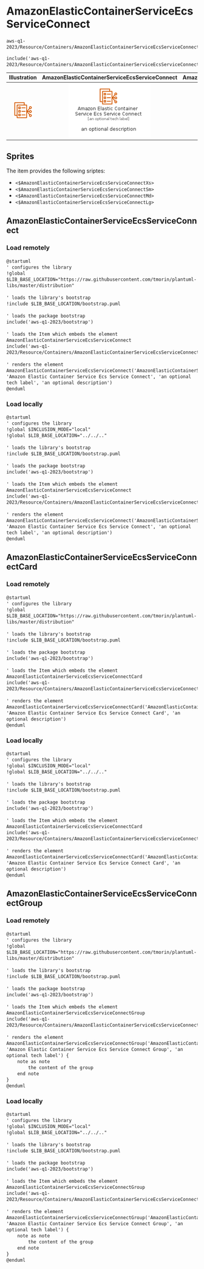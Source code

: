 # AmazonElasticContainerServiceEcsServiceConnect


```text
aws-q1-2023/Resource/Containers/AmazonElasticContainerServiceEcsServiceConnect
```

```text
include('aws-q1-2023/Resource/Containers/AmazonElasticContainerServiceEcsServiceConnect')
```



| Illustration | AmazonElasticContainerServiceEcsServiceConnect | AmazonElasticContainerServiceEcsServiceConnectCard | AmazonElasticContainerServiceEcsServiceConnectGroup |
| :---: | :---: | :---: | :---: |
| ![illustration for Illustration](../../../aws-q1-2023/Resource/Containers/AmazonElasticContainerServiceEcsServiceConnect.png) | ![illustration for AmazonElasticContainerServiceEcsServiceConnect](../../../aws-q1-2023/Resource/Containers/AmazonElasticContainerServiceEcsServiceConnect.Local.png) | ![illustration for AmazonElasticContainerServiceEcsServiceConnectCard](../../../aws-q1-2023/Resource/Containers/AmazonElasticContainerServiceEcsServiceConnectCard.Local.png) | ![illustration for AmazonElasticContainerServiceEcsServiceConnectGroup](../../../aws-q1-2023/Resource/Containers/AmazonElasticContainerServiceEcsServiceConnectGroup.Local.png) |



## Sprites
The item provides the following sriptes:

- `<$AmazonElasticContainerServiceEcsServiceConnectXs>`
- `<$AmazonElasticContainerServiceEcsServiceConnectSm>`
- `<$AmazonElasticContainerServiceEcsServiceConnectMd>`
- `<$AmazonElasticContainerServiceEcsServiceConnectLg>`





## AmazonElasticContainerServiceEcsServiceConnect

### Load remotely
```plantuml
@startuml
' configures the library
!global $LIB_BASE_LOCATION="https://raw.githubusercontent.com/tmorin/plantuml-libs/master/distribution"

' loads the library's bootstrap
!include $LIB_BASE_LOCATION/bootstrap.puml

' loads the package bootstrap
include('aws-q1-2023/bootstrap')

' loads the Item which embeds the element AmazonElasticContainerServiceEcsServiceConnect
include('aws-q1-2023/Resource/Containers/AmazonElasticContainerServiceEcsServiceConnect')

' renders the element
AmazonElasticContainerServiceEcsServiceConnect('AmazonElasticContainerServiceEcsServiceConnect', 'Amazon Elastic Container Service Ecs Service Connect', 'an optional tech label', 'an optional description')
@enduml
```

### Load locally
```plantuml
@startuml
' configures the library
!global $INCLUSION_MODE="local"
!global $LIB_BASE_LOCATION="../../.."

' loads the library's bootstrap
!include $LIB_BASE_LOCATION/bootstrap.puml

' loads the package bootstrap
include('aws-q1-2023/bootstrap')

' loads the Item which embeds the element AmazonElasticContainerServiceEcsServiceConnect
include('aws-q1-2023/Resource/Containers/AmazonElasticContainerServiceEcsServiceConnect')

' renders the element
AmazonElasticContainerServiceEcsServiceConnect('AmazonElasticContainerServiceEcsServiceConnect', 'Amazon Elastic Container Service Ecs Service Connect', 'an optional tech label', 'an optional description')
@enduml
```

## AmazonElasticContainerServiceEcsServiceConnectCard

### Load remotely
```plantuml
@startuml
' configures the library
!global $LIB_BASE_LOCATION="https://raw.githubusercontent.com/tmorin/plantuml-libs/master/distribution"

' loads the library's bootstrap
!include $LIB_BASE_LOCATION/bootstrap.puml

' loads the package bootstrap
include('aws-q1-2023/bootstrap')

' loads the Item which embeds the element AmazonElasticContainerServiceEcsServiceConnectCard
include('aws-q1-2023/Resource/Containers/AmazonElasticContainerServiceEcsServiceConnect')

' renders the element
AmazonElasticContainerServiceEcsServiceConnectCard('AmazonElasticContainerServiceEcsServiceConnectCard', 'Amazon Elastic Container Service Ecs Service Connect Card', 'an optional description')
@enduml
```

### Load locally
```plantuml
@startuml
' configures the library
!global $INCLUSION_MODE="local"
!global $LIB_BASE_LOCATION="../../.."

' loads the library's bootstrap
!include $LIB_BASE_LOCATION/bootstrap.puml

' loads the package bootstrap
include('aws-q1-2023/bootstrap')

' loads the Item which embeds the element AmazonElasticContainerServiceEcsServiceConnectCard
include('aws-q1-2023/Resource/Containers/AmazonElasticContainerServiceEcsServiceConnect')

' renders the element
AmazonElasticContainerServiceEcsServiceConnectCard('AmazonElasticContainerServiceEcsServiceConnectCard', 'Amazon Elastic Container Service Ecs Service Connect Card', 'an optional description')
@enduml
```

## AmazonElasticContainerServiceEcsServiceConnectGroup

### Load remotely
```plantuml
@startuml
' configures the library
!global $LIB_BASE_LOCATION="https://raw.githubusercontent.com/tmorin/plantuml-libs/master/distribution"

' loads the library's bootstrap
!include $LIB_BASE_LOCATION/bootstrap.puml

' loads the package bootstrap
include('aws-q1-2023/bootstrap')

' loads the Item which embeds the element AmazonElasticContainerServiceEcsServiceConnectGroup
include('aws-q1-2023/Resource/Containers/AmazonElasticContainerServiceEcsServiceConnect')

' renders the element
AmazonElasticContainerServiceEcsServiceConnectGroup('AmazonElasticContainerServiceEcsServiceConnectGroup', 'Amazon Elastic Container Service Ecs Service Connect Group', 'an optional tech label') {
    note as note
        the content of the group
    end note
}
@enduml
```

### Load locally
```plantuml
@startuml
' configures the library
!global $INCLUSION_MODE="local"
!global $LIB_BASE_LOCATION="../../.."

' loads the library's bootstrap
!include $LIB_BASE_LOCATION/bootstrap.puml

' loads the package bootstrap
include('aws-q1-2023/bootstrap')

' loads the Item which embeds the element AmazonElasticContainerServiceEcsServiceConnectGroup
include('aws-q1-2023/Resource/Containers/AmazonElasticContainerServiceEcsServiceConnect')

' renders the element
AmazonElasticContainerServiceEcsServiceConnectGroup('AmazonElasticContainerServiceEcsServiceConnectGroup', 'Amazon Elastic Container Service Ecs Service Connect Group', 'an optional tech label') {
    note as note
        the content of the group
    end note
}
@enduml
```

